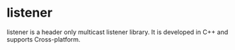 # listener
listener is a header only multicast listener library. It is developed in C++ and supports Cross-platform.
